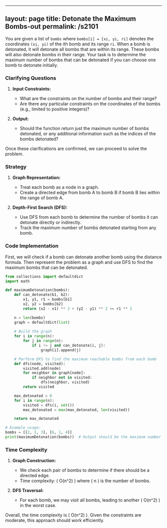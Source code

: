 
---
layout: page
title:  Detonate the Maximum Bombs-out
permalink: /s2101
---

You are given a list of `bombs` where `bombs[i] = [xi, yi, ri]` denotes the coordinates `(xi, yi)` of the ith bomb and its range `ri`. When a bomb is detonated, it will detonate all bombs that are within its range. These bombs will also detonate bombs in their range. Your task is to determine the maximum number of bombs that can be detonated if you can choose one bomb to detonate initially.

### Clarifying Questions
1. **Input Constraints:**
   - What are the constraints on the number of bombs and their range?
   - Are there any particular constraints on the coordinates of the bombs (e.g., limited to positive integers)?

2. **Output:**
   - Should the function return just the maximum number of bombs detonated, or any additional information such as the indices of the bombs detonated?

Once these clarifications are confirmed, we can proceed to solve the problem.

### Strategy

1. **Graph Representation:**
   - Treat each bomb as a node in a graph.
   - Create a directed edge from bomb A to bomb B if bomb B lies within the range of bomb A.

2. **Depth-First Search (DFS):**
   - Use DFS from each bomb to determine the number of bombs it can detonate directly or indirectly.
   - Track the maximum number of bombs detonated starting from any bomb.

### Code Implementation

First, we will check if a bomb can detonate another bomb using the distance formula. Then represent the problem as a graph and use DFS to find the maximum bombs that can be detonated.

```python
from collections import defaultdict
import math

def maximumDetonation(bombs):
    def can_detonate(b1, b2):
        x1, y1, r1 = bombs[b1]
        x2, y2 = bombs[b2]
        return (x2 - x1) ** 2 + (y2 - y1) ** 2 <= r1 ** 2

    n = len(bombs)
    graph = defaultdict(list)
    
    # Build the graph
    for i in range(n):
        for j in range(n):
            if i != j and can_detonate(i, j):
                graph[i].append(j)

    # Perform DFS to find the maximum reachable bombs from each bomb
    def dfs(node, visited):
        visited.add(node)
        for neighbor in graph[node]:
            if neighbor not in visited:
                dfs(neighbor, visited)
        return visited

    max_detonated = 0
    for i in range(n):
        visited = dfs(i, set())
        max_detonated = max(max_detonated, len(visited))

    return max_detonated

# Example usage:
bombs = [[2, 1, 3], [6, 1, 4]]
print(maximumDetonation(bombs))  # Output should be the maximum number of bombs that can be detonated
```

### Time Complexity

1. **Graph Construction:**
   - We check each pair of bombs to determine if there should be a directed edge.
   - Time complexity: \( O(n^2) \) where \( n \) is the number of bombs.

2. **DFS Traversal:**
   - For each bomb, we may visit all bombs, leading to another \( O(n^2) \) in the worst case.

Overall, the time complexity is \( O(n^2) \). Given the constraints are moderate, this approach should work efficiently.